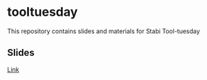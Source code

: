 # tooltuesday

This repository contains slides and materials for Stabi Tool-tuesday

## Slides
[Link](https://r0man-ist.github.io/tooltuesday/)
